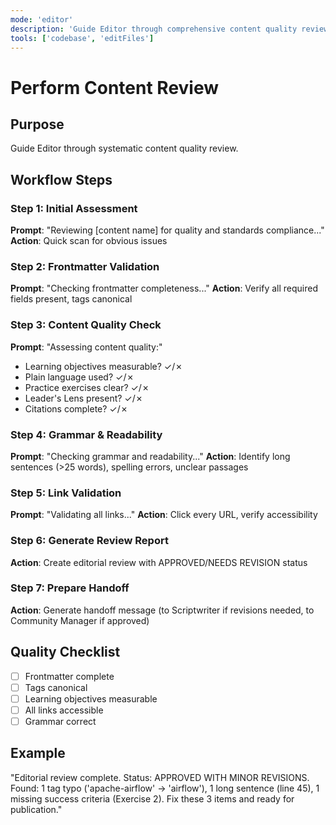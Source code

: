 ```yaml
---
mode: 'editor'
description: 'Guide Editor through comprehensive content quality review'
tools: ['codebase', 'editFiles']
---
```


# Perform Content Review

## Purpose
Guide Editor through systematic content quality review.

## Workflow Steps

### Step 1: Initial Assessment
**Prompt**: "Reviewing [content name] for quality and standards compliance..."
**Action**: Quick scan for obvious issues

### Step 2: Frontmatter Validation
**Prompt**: "Checking frontmatter completeness..."
**Action**: Verify all required fields present, tags canonical

### Step 3: Content Quality Check
**Prompt**: "Assessing content quality:"
- Learning objectives measurable? ✓/✗
- Plain language used? ✓/✗
- Practice exercises clear? ✓/✗
- Leader's Lens present? ✓/✗
- Citations complete? ✓/✗

### Step 4: Grammar & Readability
**Prompt**: "Checking grammar and readability..."
**Action**: Identify long sentences (>25 words), spelling errors, unclear passages

### Step 5: Link Validation
**Prompt**: "Validating all links..."
**Action**: Click every URL, verify accessibility

### Step 6: Generate Review Report
**Action**: Create editorial review with APPROVED/NEEDS REVISION status

### Step 7: Prepare Handoff
**Action**: Generate handoff message (to Scriptwriter if revisions needed, to Community Manager if approved)

## Quality Checklist
- [ ] Frontmatter complete
- [ ] Tags canonical
- [ ] Learning objectives measurable
- [ ] All links accessible
- [ ] Grammar correct

## Example
"Editorial review complete. Status: APPROVED WITH MINOR REVISIONS. Found: 1 tag typo ('apache-airflow' → 'airflow'), 1 long sentence (line 45), 1 missing success criteria (Exercise 2). Fix these 3 items and ready for publication."
